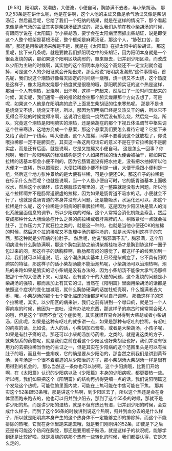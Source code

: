 【9.53】  阳明病，发潮热，大便溏，小便自可，胸胁满不去者，与小柴胡汤。
那9之53条是在讲什么呢，他是在讲啊，这个人他的主证又像是承气汤证又像是柴胡汤证，然后最后呢，它给了我们一个归纳的结果，就是在这样的情况下，那个看起来像是承气汤的主证其实是柴胡汤证造成的，那么我们从前在教小柴胡汤的时候，有跟同学说在《太阳篇》学小柴胡汤，要学会在太阳病里面抓出柴胡证，说是即使这个人整个框架是葛根汤证，整个框架是麻黄汤证，那这个人，“脉弦口苦，胁痛”，那还是用柴胡汤来解是不是，就是在《太阳篇》在抓太阳中的柴胡证。
那这里呢，接下来几条呢，就是要教我们抓阳明之中的柴胡证，因为阳明本身就是一个很会发烧的病，那如果这个阳明区块病邪的，飘来飘去，归并到少阳区块，而改成以少阳为主轴的时候啊，其实他的这个阳明本身的这个高烧还不一定立刻就会退掉，可是这个人的少阳证就会开始出来，那么他说“阳明病发潮热”这件事情哦，首先呢，我们说这个潮热好像每天固定的时间烧一烧哦，烧一烧又不太烧，这个热度是这样子，像太阳病发烧那个热度就是很稳的哦，那阳明腑实证的这个热是这样，那当一个人有潮热，发烧啊，出汗啊，这样一阵起来，然后过了一段时间又起来的时候，其实呢，我们通常一般的推论就会往那个腑实燥屎那个方向去想了，可是呢，如果这个人他是在阳明病的底子上面发生柴胡证的往来寒热呢。
那是不是也是烧烧又不烧，烧烧又不烧，所以，那因为阳明病已经是又热又干的病，所以它不见得会不烧的时候觉得冷啊，这说明它是烧一烧然后没有那么烧，然后烧一烧。所以，究竟这个潮热是阳明腑实的潮热，还是柴胡症的那个下视丘体温调节中枢失调这个往来寒热，这地方变成一个悬案，那这个悬案我们要怎么看待它呢？它接下来又给了我们一个线索，叫大便溏，这个人拉稀，同学不要看到这个就放松了，你说哦拉稀那一定不是腑实症，其实这一条这两句话它的意义不是在于它拉稀就不是腑实症，而是还有后面，就是说啊，它是又拉稀又小便自可。
这是怎么一回事？你想啊，我们一般阳明病的标准结构是这个人如果有尿的话大便会被抽干，那如果它拉稀的话基本都会小便不利的，因为它肠胃道没有把水抽走，没有把水抽掉所以他大便才一直稀，所以照理说，大便拉稀跟小便不利是一组，大便干燥跟小便利是一组，然后这个地方张仲景给的是大便有些稀，可是小便还OK，那这样子的拉稀是在标示什么东西呢？也就是说啊，当一个人是小便自可时，它的肠胃道基本上面吸收水，然后这个水循环，该去膀胱该去哪里的，这一整路就是没有大问题，所以他这个拉稀啊并不是肠胃道很虚的拉稀，因为如果是肠胃道不吸水的话，小便就会不行了，也就是说肠胃道的本身并没有大问题，还是能吸水，水运化还可以，那这个拉稀是什么呢，这个拉稀是少阳病的肝乘脾拉稀啊，这是因为少阳区块是管人的消化系统里面信息的调节，所以少阳病的时候，这个人常常会消化机能会紊乱，然后变成那种什么大肠燥急症什么之类的病拉稀或者肝乘脾的人，稍微紧张一点就会拉肚子，工作压力大了就狂拉之类的，就是这一种的，也就是当他小便还OK的拉稀的时候，然后这个拉的稀呢又不象理中汤的那种冷的，就是水泻冷利这样子的东西，那这种就是少阳病的拉肚子。
然后呢，他说“胸邪满不去”，胸邪满，这个阳明病没有什么胸胁满啊，那这个胸包到胁之前讲柴胡桂枝汤才是胸到胁这样一圈子包过来的闷，那这样子的话胸腔啊，胁肋都有闷的感觉了，那这样子的线索加到一起，我们就可以知道说，哦，这个潮热其实基本上已经是柴胡症了，它不具有阳明腑实的特征，那这样子的话小柴胡汤能不能治潮热呢，小柴胡汤可以治潮热啊，潮热的来路如果是腑实的话小柴胡是没有办法的，因为小柴胡汤不能像大承气汤那样把那个干的大便洗下来，可是呢，没有这个干的大便的问题，这个发烧的问题是小柴胡汤的强项，那而且加上有其它的证，当然在《阳明篇》里面用柴胡汤的话都是依照这个症状的变化加减哦，就什么胸胁硬满的话加牡蛎壳啊，什么腹满者去大枣，哦，小柴胡汤的那个七个变化临床的话都是可以自己调整。
那像这样子的这个拉稀呢，其实，以少阳区的病来讲，我们之前有讲到一个噤口痢，就是当一个人得痢疾的时候，他因为一直吐，没有办法吃东西，那这样子的病古时候常常会死人的哦，但是这个“呕而不食”这个症状呢，其实就很容易会对得到大柴胡或者小柴胡汤，因此呢，如果是这种有呕吐的就多讲一点，如果是那种有呕吐的拉稀，有呕吐的痢疾的话，比如说，大人的话，小柴胡加石膏啦，或者是大柴胡汤，小孩子呢，如果是有肚子痛的话，那还可以小柴胡汤加芍药啦，之类的，就是说这类的方子，就柴胡系的药物呢，就是我们之前在看这个少阳区也好柴胡证也好，我们并没有很用力的去把拉稀当作他的主证之一，但是其实在少阳病的这个范围里头是可以有拉肚子的哦，而且有一些痢疾，它的确是要从少阳治的，那当然之前我们是讲到黄芩汤，黄芩汤是一个很不着痕迹的从少阳治的方子，那小柴胡汤大柴胡汤一样是很有用得到的机会的。
那么当然这一条你也可以说啊，这个少阳病哦，比我们开始啊，在《太阳篇》认识的少阳病以及《少阳篇》本身的少阳病呢，都更要热一些。所以呢，我们如果把这个《阳明篇》的结构再拆得更细一点的话，我们说阳明篇这个发烧这个热呢，可能往腑里面内敛，可能在上焦可能在中焦可能在下焦。
那其实这个52条跟53条哦，那是讲这个热啊，到少阳区去了，所以这个热还是会在身体里面跑来跑去的，他也可以归并到少阳去，那到了这个55条的时候，那就不是讲少阳的热，而是讲少阳的湿热，就是不但有热还有湿，归并到少阳的时候，会变成什么样子，而到了这个56条的时候讲到说这个热啊，归并到血分去的是什么样子，所以就是阳明病本身产生的这个热身体不一定能够立即的排除掉，而这个不能排除的热哦，它就在身体里跑来跑去哦，就是我们刚刚讲的52条，即使是下之后还是有可能这个热闷在胸腔，那还是要用栀子豉汤，就是这样子的状况呢，能够学到还是比较好啦，就是发烧的病那个热有一些转化的时候，我们都要认得，它是怎么走的。
